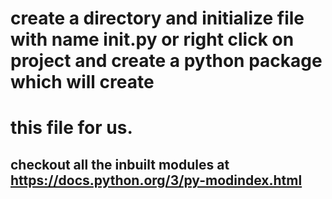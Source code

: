# create a directory and initialize file with name __init__.py or right click on project and create a python package which will create
# this file for us.


## checkout all the inbuilt modules at https://docs.python.org/3/py-modindex.html